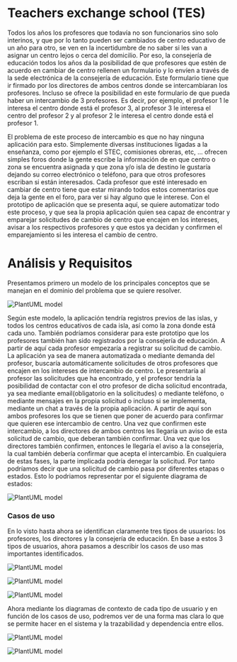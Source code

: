 # Teachers exchange school (TES)

  Todos los años los profesores que todavía no son funcionarios sino solo interinos, y que por lo tanto pueden ser cambiados de centro educativo de un año para otro, se ven en la incertidumbre de no saber si les van a asignar un centro lejos o cerca del domicilio. Por eso, la consejería de educación todos los años da la posibilidad de que profesores que estén de acuerdo en cambiar de centro rellenen un formulario y lo envíen a través de la sede electrónica de la consejería de educación. Este formulario tiene que ir firmado por los directores de ambos centros donde se intercambiaran los profesores. Incluso se ofrece la posibilidad en este formulario de que pueda haber un intercambio de 3 profesores. Es decir, por ejemplo, el profesor 1 le interesa el centro donde está el profesor 3, al profesor 3 le interesa el centro del profesor 2 y al profesor 2 le interesa el centro donde está el profesor 1.

  El problema de este proceso de intercambio es que no hay ninguna aplicación para esto. Simplemente diversas instituciones ligadas a la enseñanza, como por ejemplo el STEC, comisiones obreras, etc, ... ofrecen simples foros donde la gente escribe la información de en que centro o zona se encuentra asignada y que zona y/o isla de destino le gustaría dejando su correo electrónico o teléfono, para que otros profesores escriban si están interesados. Cada profesor que esté interesado en cambiar de centro tiene que estar mirando todos estos comentarios que deja la gente en el foro, para ver si hay alguno que le interese.
Con el prototipo de aplicación que se presenta aquí, se quiere automatizar todo este proceso, y que sea la propia aplicación quien sea capaz de encontrar y emparejar solicitudes de cambio de centro que encajen en los intereses, avisar a los respectivos profesores y que estos ya decidan y confirmen el emparejamiento si les interesa el cambio de centro. 
 
# Análisis y Requisitos

Presentamos primero un modelo de los principales conceptos que se manejan en el dominio del problema que se quiere resolver.

![PlantUML model](https://planttext.com/api/plantuml/png/VP8nJyCm48Nt-nMdZ8X4bB43YeGoT82Yj2ni9_j8B2Lsi1s4GFntKZkbQPHsofFUTy_txEJEa_Lzsm3a9_bYJMMfnPiqVS1abMKwmOrhICj5QyyaQhRdNY5xGLuPlRKLQVKTzEBu4_bXN9RyqRFp3k99PyXErCOqC1uqMdTPjagm-18rwOh7SPYbOK0dIyxzaFLezBkoBSlvBfUC67j_YbsiYvCAbvBMI5rdpIV3h0bEIexzbuXuMsiqLbLANqM6zwtOBo9lHlCnuw2lG34bG76jVm-0TTy6YJ-0k7ijRuVFyxRS5_0B81foxdXZWKZPTImKDKgIF20vQnd_nYZ-0000)



Según este modelo, la aplicación tendría registros previos de las islas, y todos los centros educativos de cada isla, así como la zona donde está cada uno. También podríamos considerar para este prototipo que los profesores también han sido registrados por la consejería de educación. A partir de aquí cada profesor empezaría a registrar su solicitud de cambio. La aplicación ya sea de manera automatizada o mediante demanda del profesor, buscaría automáticamente solicitudes de otros profesores que encajen en los intereses de intercambio de centro. Le presentaría al profesor las solicitudes que ha encontrado, y el profesor tendría la posibilidad de contactar con el otro profesor de dicha solicitud encontrada, ya sea mediante email(obligatorio en la solicitudes) o mediante teléfono, o mediante mensajes en la propia solicitud o incluso si se implementa, mediante un chat a través de la propia aplicación. A partir de aquí son ambos profesores los que se tienen que poner de acuerdo para confirmar que quieren ese intercambio de centro. Una vez que confirmen este intercambio, a los directores de ambos centros les llegaría un aviso de esta solicitud de cambio, que deberan también confirmar. Una vez que los directores también confirmen, entonces le llegaría el aviso a la consejería, la cual también debería confirmar que acepta el intercambio. En cualquiera de estas fases, la parte implicada podría denegar la solicitud. Por tanto podríamos decir que una solicitud de cambio pasa por diferentes etapas o estados. Esto lo podriamos representar por el siguiente diagrama de estados: 

![PlantUML model](https://planttext.com/api/plantuml/png/XPBF3e8m38VlVGhE9ho20OMZCJ7UY8Tcgx04HXp5g4_ld44Z5BajxU_xkdz9n-YuRsg0OdMAudWTRHqXayvlga9Rqe4kFNKCSZaGgM9pdH9oEH0xP5LD2RdytbLhpyOrf3Vt8w5FkUvVF2DL6_jAftO0G72CtPbnfBZryhdmZtc8WwGOktFTAsJJshqhqPf7MC-Jtq6Be1W84l-e0D9bVBhYUOJkmeo4hFRVw0a0)


### Casos de uso

   En lo visto hasta ahora se identifican claramente tres tipos de usuarios: los profesores, los directores y la consejería de educación. En base a estos 3 tipos de usuarios, ahora pasamos a describir los casos de uso mas importantes identificados.

   ![PlantUML model](https://planttext.com/api/plantuml/png/bP9BQiCm48RtEiKixOLp01DC8FMk3sYQ0mpIn1vGDAuUJIazVAKsqDOXDTr9ttpycXcq2H5zJ4Uh8aTBiCKW0Gn12W8JUWIBC528BAvWcwkJbmC5yHIKQlU1V0lhzwQ1zebGZ_cg2lnYD-n9H_4_K6-InfBtu0Tq_FPvLbKHQcYQ3gfR6TZLSoGf_cOx7jn-gfMgpW-V-TOJHeAT7aLi_wf7T0CzqdFAOzHp-ONf17SOCp8pDrp8Mjo1_V6AVw4RqfOTNTNLtwt2QfL3P29tJwTvCUzypKxRPAZhr59dtr6zuRBlXRY5plyPjo5dyXVx0000)


   ![PlantUML model](https://planttext.com/api/plantuml/png/dL9BRW8n3Dtx55uoY-408pH2ehEkL9K3f8aPB0MdZHFQ8cx54RWO6HYaIcoOhXo_l8zbUQd9n9Ht7X8dJxWo6XGTOTOm56-m9qryFicr7JuvaaqXaW8qQwNOuE9OrzYyax7Rqi80th2NaVi7wbos9d6GrzWRuSFr3J2xKokiwnPdUwPlf1-xDT8Jlj5NBcCesY0RZZjo-F6BwHQerOFQaVKiz7-3aVQy0KpEnFcy18LFaixni8Hk58wwgknrmM9zTjIsC7caYVwm977b42u0)

   ![PlantUML model](https://planttext.com/api/plantuml/png/hP8zJWCn48LxdsBARB4vm2fQHGgXHK9mWC5-R0PvxU2V152kb2f7oCMmOGiAXBGIdUUJtZTF8wzZuf3oQ5MIP44RZZwI0UNeQS-1oJ8DY4cygxXCshk85uJhcIk1oPgrN2zEgUun8dIqEhKjTGzWlIkZgl2RtKY0JZxyGDiQh_QxCB2JZw-tKejVUKDjszFY83WItlIEtG2wnsik1MCjzYnXXA6dTpBJgjZyxJBGLXp-IpU5PkZK_0gqN9PLVWztwyEudM9JgYdtNudJDXlqlPhVQ8vz3MVAv_a4)


 Ahora mediante los diagramas de contexto de cada tipo de usuario y en función de los casos de uso, podremos ver de una forma mas clara lo que se permite hacer en el sistema y la trazabilidad y dependencia entre ellos.

 ![PlantUML model](https://planttext.com/api/plantuml/png/fP9DJiCm48NtFiKi0IbNGBIrHID10ctvsKMZPEfOk7Qn9shlnH6u6E57B4AW1bRsUEpttdpoMMGCt6siOCEMG1hK0JS83K7j7TEUFMmn85W4JP7DyvFhcnQws64mVJFuDKKVX3WwEOOiEuNS6JPenSVwTbPUgKB9IawMysavMKZXF1Du1zQu1m406LYlZNlVHgCTz0Mv1bulYk7pLCrRGxjBvBgbHkth5fsc1Jrs_HpnW7W_p50lWmklVSTfiGfrLwdxsNnIdAjgeQvlr78rah3SaYjeDqZtnM9CBHN2B10o3Hq-tIN6TkenDEcc8t16wFo8HybybPT52YBL63x4vpkvNyHDKKgWBQdk2nh_TIdK_njWvjtQXCqV0hm0)

 ![PlantUML model](https://planttext.com/api/plantuml/png/hP1HJiCm38RVSme_0bAlW6YNY5L2BNG5yLPPhMajqcGagHZduWXSZ38cWSOwAi6JxSJ-_Vc_y05T67ej0WTD81bRXpr2Gr1R4sWJBApH8MY4bdpWjrSpVceO_82EBJJig0xM2N5oTWfHT0wfuS2enIvkt_9hbIbPoNYrJFAuaCBOG60DQ3QF0W0YqBPbyvbwRWsC1Pa6FXh5_lXSpJkcvuKr3-nwQjIcxj2qLD3JC5xYavUIiEx8-LyMZOVjQqTmPLixXA_9eunAfcMQPvMwNopZx59LXRgvLQlo0B9gEEoH_i2RafkYFO0xHsc6mPBgiQ0fZxzPl6tFrsGa-Ywnw9f_XzbH_17c7G00)